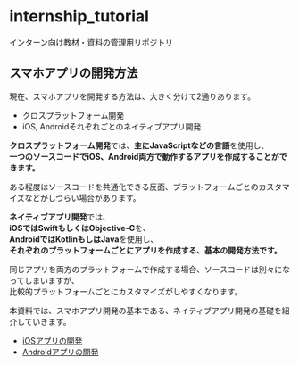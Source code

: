 # internship_tutorial
インターン向け教材・資料の管理用リポジトリ

## スマホアプリの開発方法

現在、スマホアプリを開発する方法は、大きく分けて2通りあります。  

- クロスプラットフォーム開発
- iOS, Androidそれぞれごとのネイティブアプリ開発

**クロスプラットフォーム開発**では、**主にJavaScriptなどの言語**を使用し、  
**一つのソースコードでiOS、Android両方で動作するアプリを作成することができます。**  

ある程度はソースコードを共通化できる反面、プラットフォームごとのカスタマイズなどがしづらい場合があります。  

**ネイティブアプリ開発**では、  
**iOSではSwiftもしくはObjective-C**を、  
**AndroidではKotlinもしはJava**を使用し、  
**それぞれのプラットフォームごとにアプリを作成する、基本の開発方法です。**  

同じアプリを両方のプラットフォームで作成する場合、ソースコードは別々になってしまいますが、  
比較的プラットフォームごとにカスタマイズがしやすくなります。  

本資料では、スマホアプリ開発の基本である、ネイティブアプリ開発の基礎を紹介していきます。  

- [iOSアプリの開発](./ios/README.md)  
- [Androidアプリの開発](./android/README.md)  